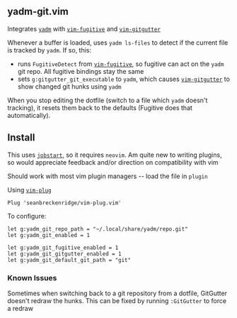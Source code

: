 ## yadm-git.vim

Integrates [`yadm`](https://github.com/TheLocehiliosan/yadm) with [`vim-fugitive`](https://github.com/tpope/vim-fugitive) and [`vim-gitgutter`](https://github.com/airblade/vim-gitgutter)

Whenever a buffer is loaded, uses `yadm ls-files` to detect if the current file is tracked by `yadm`. If so, this:

- runs `FugitiveDetect` from [`vim-fugitive`](https://github.com/tpope/vim-fugitive), so fugitive can act on the `yadm` git repo. All fugitive bindings stay the same
- sets `g:gitgutter_git_executable` to `yadm`, which causes [`vim-gitgutter`](https://github.com/airblade/vim-gitgutter) to show changed git hunks using `yadm`

When you stop editing the dotfile (switch to a file which `yadm` doesn't tracking), it resets them back to the defaults (Fugitive does that automatically).

## Install

This uses [`jobstart`](https://neovim.io/doc/user/builtin.html#jobstart()), so it requires `neovim`. Am quite new to writing plugins, so would appreciate feedback and/or direction on compatibility with vim

Should work with most vim plugin managers -- load the file in `plugin`

Using [`vim-plug`](https://github.com/junegunn/vim-plug)

```
Plug 'seanbreckenridge/vim-plug.vim'
```

To configure:

```vimscript
let g:yadm_git_repo_path = "~/.local/share/yadm/repo.git"
let g:yadm_git_enabled = 1

let g:yadm_git_fugitive_enabled = 1
let g:yadm_git_gitgutter_enabled = 1
let g:yadm_git_default_git_path = "git"
```

### Known Issues

Sometimes when switching back to a git repository from a dotfile, GitGutter doesn't redraw the hunks. This can be fixed by running `:GitGutter` to force a redraw
